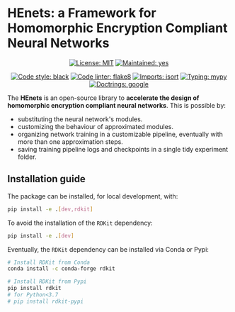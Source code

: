 # HEnets: a Framework for Homomorphic Encryption Compliant Neural Networks

<p align="center">
<a href="https://opensource.org/licenses/MIT"><img alt="License: MIT" src="https://img.shields.io/badge/license-MIT-yellow"></a>
<a href="https://opensource.org/licenses/MIT"><img alt="Maintained: yes" src="https://img.shields.io/badge/maintained-yes-brightgreen"></a>
</p>
<p align="center">
<a href="https://github.com/psf/black"><img alt="Code style: black" src="https://img.shields.io/badge/code%20style-black-000000.svg"></a>
<a href="https://github.com/pycqa/flake8"><img alt="Code linter: flake8" src="https://img.shields.io/badge/code%20linter-flake8-blue"></a>
<a href="https://pycqa.github.io/isort/"><img alt="Imports: isort" src="https://img.shields.io/badge/%20imports-isort-%231674b1?style=flat&labelColor=ef8336"></a>
<a href="https://mypy-lang.org/"><img alt="Typing: mypy" src="https://img.shields.io/badge/typing-mypy-blue"></a>
<a href="https://google.github.io/styleguide/pyguide.html#38-comments-and-docstrings"><img alt="Doctrings: google" src="https://img.shields.io/badge/doctrings-google-blue"></a>
</p>

The **HEnets** is an open-source library to **accelerate the design of homomorphic encryption compliant neural networks**. This is possible by:

* substituting the neural network's modules.
* customizing the behaviour of approximated modules.
* organizing network training in a customizable pipeline, eventually with more than one approximation steps.
* saving training pipeline logs and checkpoints in a single tidy experiment folder.


## Installation guide

The package can be installed, for local development, with:
```bash
pip install -e .[dev,rdkit]
```

To avoid the installation of the `RDKit` dependency:
```bash
pip install -e .[dev]
```
Eventually, the `RDKit` dependency can be installed via Conda or Pypi:
```bash
# Install RDKit from Conda
conda install -c conda-forge rdkit

# Install RDKit from Pypi
pip install rdkit
# for Python<3.7
# pip install rdkit-pypi
```